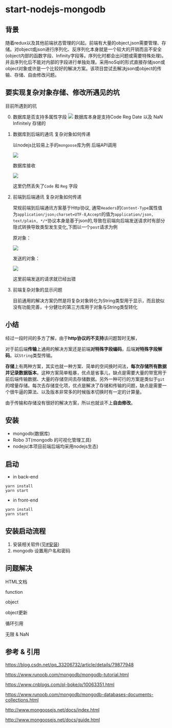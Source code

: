 # start-nodejs-mongodb

## 背景
随着redux以及其他前端状态管理的兴起。前端有大量的object,json需要管理、存储。对object或json进行序列化、反序列化本身就是一个较大的开销而且不安全(object内部的函数字段、Infinity字段等。序列化时都会出问题或需要特殊处理)。并且序列化后不能对内部的字段进行单独处理。采用noSql的形式直接存储json或object对象或许是一个比较好的解决方案。该项目尝试去解决json或object的传输、存储、自由修改问题。

## 要实现复杂对象存储、修改所遇见的坑

目前所遇到的坑

0. 数据库是否支持多属性字段
    ![](https://img.sz-p.cn/startmongodb-dbattr.jpg)
    数据库本身是支持Code Reg Date 以及 NaN Infinitely 存储的

1. 数据库到后端的通讯 复杂对象如何传递
   
    以nodejs比较易上手的`mongoose`库为例
    后端API调用
    
    ![](https://img.sz-p.cn/startmongodb-backendSend.jpg)

    数据库接收

    ![](https://img.sz-p.cn/startmongodb-dbget.jpg)
    
    这里仍然丢失了`Code` 和 `Reg` 字段


2. 前端到后端通讯 复杂对象如何传递

    常规前端到后端通讯方案基于Http协议, 通常`Headers`的`Content-Type`属性值为`application/json;charset=UTF-8`,`Accept`的值为`application/json, text/plain, */*`协议本身是基于json的,导致在前端向后端发送请求时有部分隐式转换导致类型发生变化,下图以一个`post`请求为例

    原对象：
    
    ![](https://img.sz-p.cn/startmongodb-originObj.jpg)
    
    发送的对象：

    ![](https://img.sz-p.cn/startmongodb-sendObj.jpg)

    这里前端发送的请求就已经出错

3. 前端复杂对象的显示问题

    目前通用的解决方案仍然是将复杂对象转化为String类型用于显示，而且貌似没有功能完善，十分健壮的第三方库用于对象与String类型转化

## 小结

经过一段时间的多方了解，由于**http协议的不支持**该问题暂时无解，

对于前后端**传输**上通用的解决方案还是前端**对特殊字段编码**，后端**对特殊字段解码**。以`String`类型传输。

**存储**上有两种方案，其实也就一种方案、简单的空间换时间法，**每次存储所有数据并记录数据版本**。这种方案简单粗暴，优点是省事儿，缺点是需要大量的带宽用于前后端传输数据、大量的存储空间去存储数据。另外一种可行的方案是类似于`git`的增量存储。每次去存储变化项，优点是解决了存储和传输的问题，缺点是需要一个很牛逼的算法、以及版本非常多的时候版本切换时有一定的计算量。

由于传输和存储没有很好的解决方案，所以也就谈不上**自由修改**。

## 安装

+ mongodb(数据库)
+ Robo 3T(mongodb 的可视化管理工具)
+ nodejs(本项目前端后端均采用nodejs生态)

## 启动

+ in back-end
```shell
yarn install
yarn start
```

+ in front-end
```shell
yarn install
yarn start
```

## 安装启动流程
1. 安装相关软件(见[#安装]())
2. mongodb 设置用户名和密码


## 问题解决
HTML文档

function

object

object更新

循环引用

无限 & NaN




## 参考 & 引用
https://blog.csdn.net/qq_33206732/article/details/79877948

https://www.runoob.com/mongodb/mongodb-tutorial.html

https://www.cnblogs.com/pl-boke/p/10063351.html

https://www.runoob.com/mongodb/mongodb-databases-documents-collections.html

http://www.mongoosejs.net/docs/index.html

http://www.mongoosejs.net/docs/guide.html